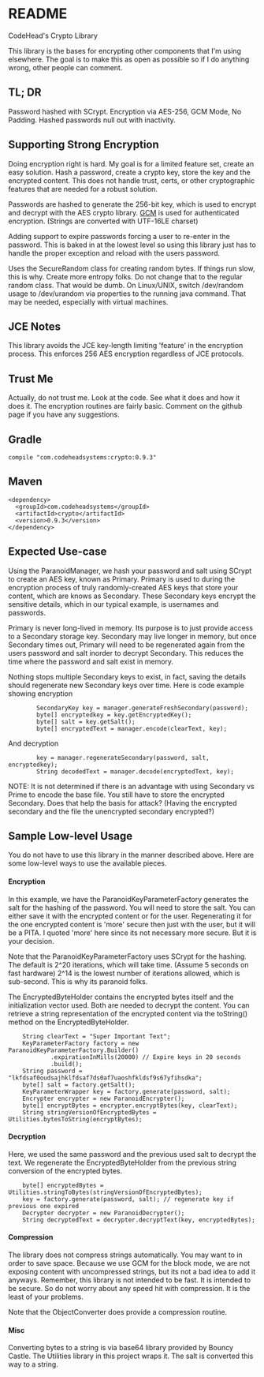 # README #

CodeHead's Crypto Library

This library is the bases for encrypting other components that I'm using elsewhere.
The goal is to make this as open as possible so if I do anything wrong, other
people can comment.

## TL; DR ##

Password hashed with SCrypt. Encryption via AES-256, GCM Mode, No Padding.
Hashed passwords null out with inactivity.

## Supporting Strong Encryption ##

Doing encryption right is hard. My goal is for a limited feature set, create an
easy solution. Hash a password, create a crypto key, store the key and the
encrypted content. This does not handle trust, certs, or other cryptographic
features that are needed for a robust solution.

Passwords are hashed to generate the 256-bit key, which is used to encrypt and
decrypt with the AES crypto library. [GCM](https://en.wikipedia.org/wiki/Galois/Counter_Mode)
is used for authenticated encryption. (Strings are converted with UTF-16LE charset)

Adding support to expire passwords forcing a user to re-enter in the password.
This is baked in at the lowest level so using this library just has to handle the
proper exception and reload with the users password.

Uses the SecureRandom class for creating random bytes. If things run slow, this is why.
Create more entropy folks. Do not change that to the regular random class. That would be
dumb. On Linux/UNIX, switch /dev/random usage to /dev/urandom via properties to the
running java command. That may be needed, especially with virtual machines.

## JCE Notes ##

This library avoids the JCE key-length limiting 'feature' in the encryption process.
This enforces 256 AES encryption regardless of JCE protocols.

## Trust Me ##

Actually, do not trust me. Look at the code. See what it does and how it does it.
The encryption routines are fairly basic. Comment on the github page if you have any suggestions.

## Gradle ##
    compile "com.codeheadsystems:crypto:0.9.3"

## Maven ##
    <dependency>
      <groupId>com.codeheadsystems</groupId>
      <artifactId>crypto</artifactId>
      <version>0.9.3</version>
    </dependency>

## Expected Use-case ##

Using the ParanoidManager, we hash your password and salt using SCrypt to create an AES key, known as
Primary. Primary is used to during the encryption process of truly randomly-created AES keys that store
your content, which are knows as Secondary. These Secondary keys encrypt the sensitive details, which
in our typical example, is usernames and passwords.

Primary is never long-lived in memory. Its purpose is to just provide access to a Secondary storage key.
Secondary may live longer in memory, but once Secondary times out, Primary will need to be regenerated again
from the users password and salt inorder to decrypt Secondary. This reduces the time where the password
and salt exist in memory.

Nothing stops multiple Secondary keys to exist, in fact, saving the details should regenerate new Secondary
keys over time. Here is code example showing encryption

            SecondaryKey key = manager.generateFreshSecondary(password);
            byte[] encryptedkey = key.getEncryptedKey();
            byte[] salt = key.getSalt();
            byte[] encryptedText = manager.encode(clearText, key);

And decryption

            key = manager.regenerateSecondary(password, salt, encryptedkey);
            String decodedText = manager.decode(encryptedText, key);

NOTE: It is not determined if there is an advantage with using Secondary vs Prime to encode the base file.
You still have to store the encrypted Secondary. Does that help the basis for attack? (Having the
encrypted secondary and the file the unencrypted secondary encrypted?)

## Sample Low-level Usage ##

You do not have to use this library in the manner described above. Here are some
low-level ways to use the available pieces.

#### Encryption ####

In this example, we have the ParanoidKeyParameterFactory generates the salt for the hashing
of the password. You will need to store the salt. You can either save it with the
encrypted content or for the user. Regenerating it for the one encrypted content is
'more' secure then just with the user, but it will be a PITA. I quoted 'more' here
since its not necessary more secure. But it is your decision.

Note that the ParanoidKeyParameterFactory uses SCrypt for the hashing. The default is
2^20 iterations, which will take time. (Assume 5 seconds on fast hardware) 2^14 is the lowest number of
iterations allowed, which is sub-second.  This is why its paranoid folks.

The EncryptedByteHolder contains the encrypted bytes itself and the initialization vector
used. Both are needed to decrypt the content. You can retrieve a string representation of
the encrypted content via the toString() method on the EncryptedByteHolder.

        String clearText = "Super Important Text";
        KeyParameterFactory factory = new ParanoidKeyParameterFactory.Builder()
                .expirationInMills(20000) // Expire keys in 20 seconds
                .build();
        String password = "lkfdsaf0oudsajhklfdsaf7ds0af7uaoshfkldsf9s67yfihsdka";
        byte[] salt = factory.getSalt();
        KeyParameterWrapper key = factory.generate(password, salt);
        Encrypter encrypter = new ParanoidEncrypter();
        byte[] encryptBytes = encrypter.encryptBytes(key, clearText);
        String stringVersionOfEncryptedBytes = Utilities.bytesToString(encryptBytes);
        
#### Decryption ####

Here, we used the same password and the previous used salt to decrypt the text.
We regenerate the EncryptedByteHolder from the previous string conversion of
the encrypted bytes.

        byte[] encryptedBytes = Utilities.stringToBytes(stringVersionOfEncryptedBytes);
        key = factory.generate(password, salt); // regenerate key if previous one expired
        Decrypter decrypter = new ParanoidDecrypter();
        String decryptedText = decrypter.decryptText(key, encryptedBytes);

#### Compression ####

The library does not compress strings automatically. You may want to in order to
save space. Because we use GCM for the block mode, we are not exposing content
with uncompressed strings, but its not a bad idea to add it anyways.
Remember, this library is not intended to be fast. It is intended to
be secure. So do not worry about any speed hit with compression. It is the least
of your problems.

Note that the ObjectConverter does provide a compression routine.

#### Misc ####

Converting bytes to a string is via base64 library provided by Bouncy Castle.
The Utilities library in this project wraps it. The salt is converted this way
to a string.
